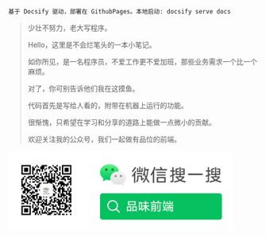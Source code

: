 ```sh
基于 Docsify 驱动，部署在 GithubPages。本地启动: docsify serve docs
```

> 少壮不努力，老大写程序。
>
> Hello，这里是不会烂笔头的一本小笔记。
>
> 如你所见，是一名程序员，不爱工作更不爱加班，那些业务需求一个比一个麻烦。
> 
> 对了，你可别告诉他们我在这摸鱼。
>
>
> 代码首先是写给人看的，附带在机器上运行的功能。
>
> 很惭愧，只希望在学习和分享的道路上能做一点微小的贡献。
> 
> 欢迎关注我的公众号，我们一起做有品位的前端。
>

<img src="./wechat.png" height = "160" alt="" align=center />
